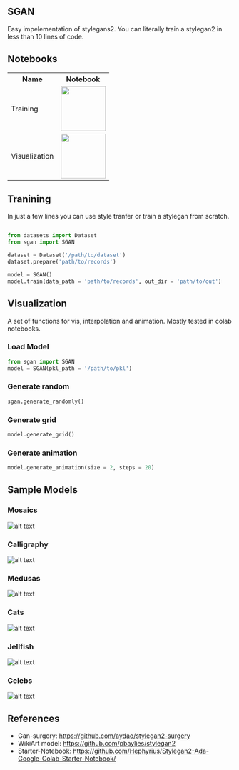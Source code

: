 ## SGAN
Easy impelementation of stylegans2. You can literally train a stylegan2 in less than 10 lines of code. 

## Notebooks 

<table class="tg">
  <tr>
    <th class="tg-yw4l"><b>Name</b></th>
    <th class="tg-yw4l"><b>Notebook</b></th>
  </tr>
  <tr>
    <td class="tg-yw4l">Training</td>
    <td class="tg-yw4l"><a href="https://colab.research.google.com/github/zaidalyafeai/sgan/blob/master/SGAN_Train.ipynb">
  <img src="https://colab.research.google.com/assets/colab-badge.svg" width = '100px' >
</a></td>
  </tr>
  <tr>
    <td class="tg-yw4l">Visualization</td>
    <td class="tg-yw4l"><a href="https://colab.research.google.com/github/zaidalyafeai/sgan/blob/master/SGAN_Vis.ipynb">
  <img src="https://colab.research.google.com/assets/colab-badge.svg" width = '100px' >
</a></td>
  </tr>
</table>


## Tranining 
In just a few lines you can use style tranfer or train a stylegan from scratch. 

```python 

from datasets import Dataset
from sgan import SGAN

dataset = Dataset('/path/to/dataset')
dataset.prepare('path/to/records')

model = SGAN()
model.train(data_path = 'path/to/records', out_dir = 'path/to/out')

```

## Visualization 
A set of functions for vis, interpolation and animation. Mostly tested in colab notebooks. 

### Load Model 
```python 
from sgan import SGAN
model = SGAN(pkl_path = '/path/to/pkl')
```

### Generate random 
```python 
sgan.generate_randomly()
```

### Generate grid 
```python 
model.generate_grid()
```

### Generate animation 
```python
model.generate_animation(size = 2, steps = 20)
```

## Sample Models 

### Mosaics 
![alt text](mosaic.png)

### Calligraphy 
![alt text](calligraphy.png)
### Medusas
![alt text](medusa.png)

### Cats 
![alt text](cats.png)

### Jellfish
![alt text](jelly.png)

### Celebs 
![alt text](celebs.png)

## References 
- Gan-surgery: https://github.com/aydao/stylegan2-surgery
- WikiArt model: https://github.com/pbaylies/stylegan2 
- Starter-Notebook: https://github.com/Hephyrius/Stylegan2-Ada-Google-Colab-Starter-Notebook/